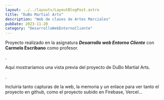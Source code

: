 ```yaml
---
layout: ../../layouts/LayoutBlogPost.astro
title: "DuBo Martial Arts"
description: "Web de clases de Artes Marciales"
pubDate: 2023-11-20
category: "DesarrolloWebEntornoCliente"
---
```


<!--
- **bold** and _italics._
- lists
- [links](https://astro.build)
-->

Proyecto realizado en la asignatura **_Desarrollo web Entorno Cliente_** con **Carmelo Escribano** como profesor.

.

Aquí mostraríamos una vista previa del proyecto de DuBo Martial Arts.

.

Incluiría tanto capturas de la web, la memoria y un enlace para ver tanto el proyecto en github, como el proyecto subido en Firebase, Vercel...
